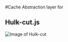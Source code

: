 

#Cache Abstraction layer for 
## Hulk-cut.js
![Image of Hulk-cut](https://s-media-cache-ak0.pinimg.com/564x/64/7c/3c/647c3ca68a1d704a28d12e1837b801fa.jpg)
